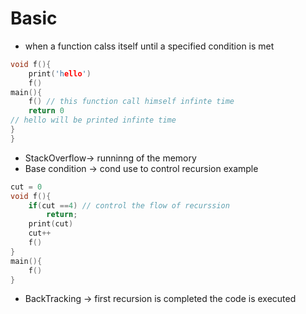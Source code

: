# Basic
- when a function calss itself until a specified condition is met
```cpp
void f(){
    print('hello')
    f()
main(){
    f() // this function call himself infinte time
    return 0
// hello will be printed infinte time
}
}
```
- StackOverflow-> runninng of the memory
- Base condition -> cond use to control recursion
example
```cpp
cut = 0
void f(){
    if(cut ==4) // control the flow of recurssion
        return;
    print(cut)
    cut++
    f()
}
main(){
    f()
}
```
- BackTracking -> first recursion is completed the code is executed